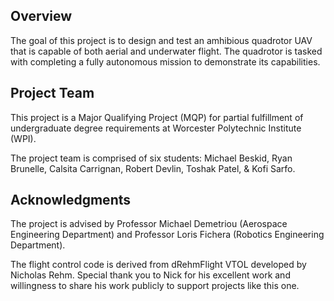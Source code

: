 ## Overview

The goal of this project is to design and test an amhibious quadrotor UAV that is capable of both aerial and underwater flight. The quadrotor is tasked with completing a fully autonomous mission to demonstrate its capabilities.

## Project Team

This project is a Major Qualifying Project (MQP) for partial fulfillment of undergraduate degree requirements at Worcester Polytechnic Institute (WPI).

The project team is comprised of six students: Michael Beskid, Ryan Brunelle, Calsita Carrignan, Robert Devlin, Toshak Patel, & Kofi Sarfo.

## Acknowledgments

The project is advised by Professor Michael Demetriou (Aerospace Engineering Department) and Professor Loris Fichera (Robotics Engineering Department).

The flight control code is derived from dRehmFlight VTOL developed by Nicholas Rehm. Special thank you to Nick for his excellent work and willingness to share his work publicly to support projects like this one.
